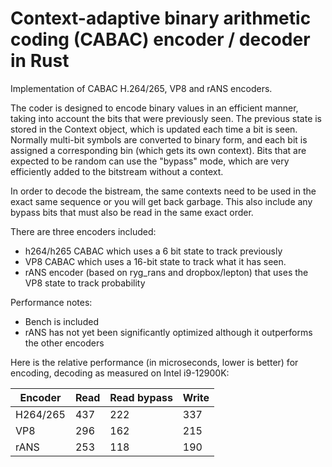 # Context-adaptive binary arithmetic coding (CABAC) encoder / decoder in Rust
Implementation of CABAC H.264/265, VP8 and rANS encoders. 

The coder is designed to encode binary values in an efficient manner, taking into account the
bits that were previously seen. The previous state is stored in the Context object,
which is updated each time a bit is seen. Normally multi-bit symbols are converted
to binary form, and each bit is assigned a corresponding bin (which gets its own context). 
Bits that are expected to be random can use the "bypass" mode, which are very efficiently
added to the bitstream without a context. 

In order to decode the bistream, the same contexts need to be used in the exact same sequence
or you will get back garbage. This also include any bypass bits that must also be read in the
same exact order.

There are three encoders included: 
- h264/h265 CABAC which uses a 6 bit state to track previously
- VP8 CABAC which uses a 16-bit state to track what it has seen.
- rANS encoder (based on ryg_rans and dropbox/lepton) that uses the VP8 state to track probability

Performance notes:
- Bench is included 
- rANS has not yet been significantly optimized although it outperforms the other encoders

Here is the relative performance (in microseconds, lower is better) for encoding, decoding as measured on Intel i9-12900K:

| Encoder  | Read | Read bypass | Write |
| -------- | ---- | ----------- | ----- |
| H264/265 | 437  | 222         | 337   |
| VP8      | 296  | 162         | 215   |
| rANS     | 253  | 118         | 190   |

